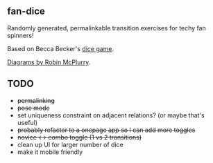 fan-dice
-----

Randomly generated, permalinkable transition exercises for techy fan spinners!

Based on Becca Becker's [dice game](https://www.facebook.com/groups/109637431191/permalink/10154145560006192/).

[Diagrams by Robin McPlurry](https://www.facebook.com/groups/109637431191/permalink/10154930811256192/).

## TODO
+ ~~permalinking~~
+ ~~pose mode~~
+ set uniqueness constraint on adjacent relations? (or maybe that's useful)
+ ~~probably refactor to a onepage app so I can add more toggles~~
+ ~~novice <-> combo toggle (1 vs 2 transitions)~~
+ clean up UI for larger number of dice
+ make it mobile friendly
